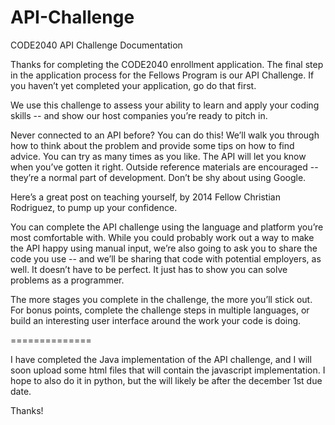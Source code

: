 API-Challenge
=============

CODE2040 API Challenge Documentation

Thanks for completing the CODE2040 enrollment application. The final step in the application process for the Fellows Program is our API Challenge. If you haven’t yet completed your application, go do that first.

We use this challenge to assess your ability to learn and apply your coding skills -- and show our host companies you’re ready to pitch in.

Never connected to an API before? You can do this! We’ll walk you through how to think about the problem and provide some tips on how to find advice. You can try as many times as you like. The API will let you know when you’ve gotten it right. Outside reference materials are encouraged -- they’re a normal part of development. Don’t be shy about using Google.

Here’s a great post on teaching yourself, by 2014 Fellow Christian Rodriguez, to pump up your confidence.

You can complete the API challenge using the language and platform you’re most comfortable with. While you could probably work out a way to make the API happy using manual input, we’re also going to ask you to share the code you use -- and we’ll be sharing that code with potential employers, as well. It doesn’t have to be perfect. It just has to show you can solve problems as a programmer.

The more stages you complete in the challenge, the more you’ll stick out. For bonus points, complete the challenge steps in multiple languages, or build an interesting user interface around the work your code is doing.

==============


I have completed the Java implementation of the API challenge, and I will soon upload some html files that will contain the javascript implementation.
I hope to also do it in python, but the will likely be after the december 1st due date.

Thanks!

